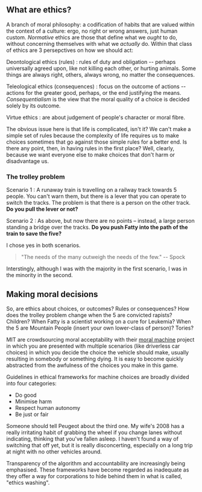 ## What are ethics?

A branch of moral philosophy: a codification of habits that are valued within the context of a culture: ergo, no right or wrong answers, just human custom. *Normative* ethics are those that define what we *ought* to do, without concerning themselves with what we *actually* do. Within that class of ethics are 3 persepctives on how we should act:

Deontological ethics (rules)
: rules of duty and obligation -- perhaps universally agreed upon, like not killing each other, or hurting animals. Some things are always right, others, always wrong, no matter the consequences.

Teleological ethics (consequences)
: focus on the outcome of actions -- actions for the greater good, perhaps, or the end justifying the means. *Consequentialism* is the view that the moral quality of a choice is decided solely by its outcome.

Virtue ethics
: are about judgement of people's character or moral fibre.

The obvious issue here is that life is complicated, isn't it? We can't make a simple set of rules because the complexity of life requires us to make choices sometimes that go against those simple rules for a better end. Is there any point, then, in having rules in the first place? Well, clearly, because we want everyone else to make choices that don't harm or disadvantage us.

### The trolley problem

Scenario 1
: A runaway train is travelling on a railway track towards 5 people. You can't warn them, but there is a lever that you can operate to switch the tracks. The problem is that there is a person on the other track. **Do you pull the lever or not?**

Scenario 2
: As above, but now there are no points – instead, a large person standing a bridge over the tracks. **Do you push Fatty into the path of the train to save the five?**

I chose yes in both scenarios.

> "The needs of the many outweigh the needs of the few." -- Spock

Interstingly, although I was with the majority in the first scenario, I was in the minority in the second.


## Making moral decisions

So, are ethics about choices, or outcomes? Rules or consequences? How does the trolley problem change when the 5 are convicted rapists? Children? When Fatty is a scientist working on a cure for Leukemia? When the 5 are Mountain People (insert your own lower-class of person)? Tories?

MIT are crowdsourcing moral acceptability with their [moral machine](https://www.moralmachine.net/) project in which you are presented with multiple scenarios (like driverless car choices) in which you decide the choice the vehicle should make, usually resulting in somebody or something dying. It is easy to become quickly abstracted from the awfulness of the choices you make in this game.

Guidelines in ethical frameworks for machine choices are broadly divided into four categories:

* Do good
* Minimise harm
* Respect human autonomy
* Be just or fair

Someone should tell Peugeot about the third one. My wife's 2008 has a really irritating habit of grabbing the wheel if you change lanes without indicating, thinking that you've fallen asleep. I haven't found a way of switching that off yet, but it is really disconcerting, especially on a long trip at night with no other vehicles around.

Transparency of the algorithm and accountability are increasingly being emphasised. These frameworks have become regarded as inadequate as they offer a way for corporations to hide behind them in what is called, "ethics washing".
